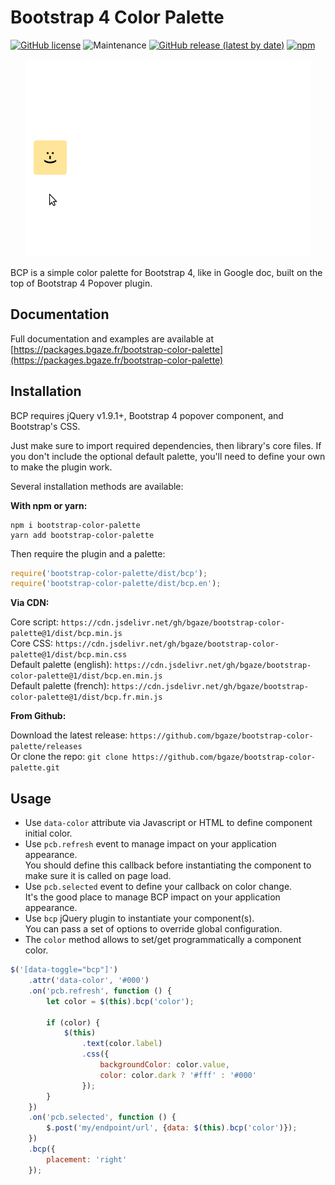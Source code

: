 # Bootstrap 4 Color Palette

[![GitHub license](https://img.shields.io/github/license/bgaze/bootstrap-color-palette)](https://github.com/bgaze/bootstrap-color-palette/blob/master/LICENSE) 
![Maintenance](https://img.shields.io/maintenance/yes/2020)
[![GitHub release (latest by date)](https://img.shields.io/github/v/release/bgaze/bootstrap-color-palette)](https://github.com/bgaze/bootstrap-color-palette/releases) 
[![npm](https://img.shields.io/npm/dt/bootstrap-color-palette)](https://www.npmjs.com/package/bootstrap-color-palette)

<p align="center">
    <img src="./bcp.gif">
</p>

BCP is a simple color palette for Bootstrap 4, like in Google doc,
built on the top of Bootstrap 4 Popover plugin.

## Documentation

Full documentation and examples are available at [https://packages.bgaze.fr/bootstrap-color-palette](https://packages.bgaze.fr/bootstrap-color-palette)

## Installation

BCP requires jQuery v1.9.1+, Bootstrap 4 popover component, and Bootstrap's CSS.

Just make sure to import required dependencies, then library's core files.
If you don't include the optional default palette, you'll need to define your own to make the plugin work.

Several installation methods are available:

**With npm or yarn:**

```
npm i bootstrap-color-palette
yarn add bootstrap-color-palette
```

Then require the plugin and a palette:

```javascript
require('bootstrap-color-palette/dist/bcp');
require('bootstrap-color-palette/dist/bcp.en');
```

**Via CDN:**

Core script: `https://cdn.jsdelivr.net/gh/bgaze/bootstrap-color-palette@1/dist/bcp.min.js`  
Core CSS: `https://cdn.jsdelivr.net/gh/bgaze/bootstrap-color-palette@1/dist/bcp.min.css`  
Default palette (english): `https://cdn.jsdelivr.net/gh/bgaze/bootstrap-color-palette@1/dist/bcp.en.min.js`  
Default palette (french): `https://cdn.jsdelivr.net/gh/bgaze/bootstrap-color-palette@1/dist/bcp.fr.min.js`

**From Github:**

Download the latest release: `https://github.com/bgaze/bootstrap-color-palette/releases`  
Or clone the repo: `git clone https://github.com/bgaze/bootstrap-color-palette.git`

## Usage

* Use `data-color` attribute via Javascript or HTML to define component initial color.
* Use `pcb.refresh` event to manage impact on your application appearance.  
You should define this callback before instantiating the component to make sure it is called on page load.
* Use `pcb.selected` event to define your callback on color change.  
It's the good place to manage BCP impact on your application appearance.
* Use `bcp` jQuery plugin to instantiate your component(s).  
You can pass a set of options to override global configuration.
* The `color` method allows to set/get programmatically a component color.

```javascript
$('[data-toggle="bcp"]')
    .attr('data-color', '#000')
    .on('pcb.refresh', function () {
        let color = $(this).bcp('color');

        if (color) {
            $(this)
                .text(color.label)
                .css({
                    backgroundColor: color.value,
                    color: color.dark ? '#fff' : '#000'
                });
        }
    })
    .on('pcb.selected', function () {
        $.post('my/endpoint/url', {data: $(this).bcp('color')});
    })
    .bcp({
        placement: 'right'
    });
```
